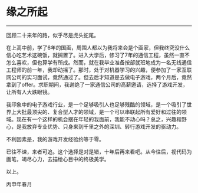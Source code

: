 # 缘之所起



---

回顾二十来年的路，似乎尽是虎头蛇尾。

在上高中前，学了6年的国画，周围人都以为我将来会是个画家，但我终究没什么信心吃艺术这碗饭，就搁置了。进入大学后，修习了7年的通信工程，虽然一直不怎么喜欢，但也算学有所成。然而，就在我毕业准备按部就班地成为一名无线通信工程师的前一年，我却动摇了。那时，处于对机器学习的兴趣，便参加了一家互联网公司的实习面试，竟然通过了。但去后才知道是去做电子游戏，两个月后，竟然拿到了offer。求职期间，我谢绝了一家通信公司的高薪邀请，选择了游戏开发，让所有人大跌眼镜。


我印象中的电子游戏行业，是一个足够吸引人也足够残酷的领域，是一个吸引了世界上大批最顶尖的、复合型人才的领域，是一个可以串联起所有爱好和过往的领域。现在有一个这样的机会摆在年轻的我面前，我能不动心吗？总之，兴趣和野心，是我放弃专业优势、只身来到千里之外的深圳、转行游戏开发的驱动力。


不利因素是，我的游戏开发经验约等于零。


已往不谏，来者可追。这个选择是对是错，十年后再来看吧。从今往后，视代码为画笔，竭尽心力，去描绘心目中的终极美学。


以上。

丙申年春月